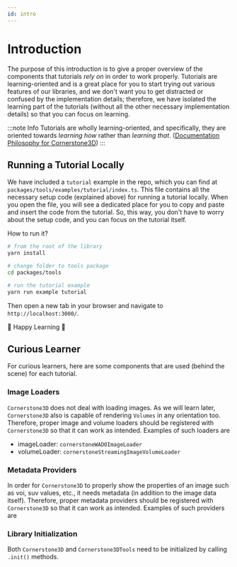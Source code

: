 ```yaml
---
id: intro
---
```


# Introduction

The purpose of this introduction is to give a proper overview of the components that tutorials _rely on_ in order to work properly.
Tutorials are learning-oriented and is a great place for you to start trying out various features of our libraries, and we don't want you to
get distracted or confused by the implementation details; therefore, we have isolated the learning part of the tutorials (without all the other necessary implementation details) so that you can focus on learning.

:::note Info
Tutorials are wholly learning-oriented, and specifically, they are oriented towards _learning how_ rather than _learning that_. ([Documentation Philosophy for Cornerstone3D](https://documentation.divio.com/))
:::

## Running a Tutorial Locally

We have included a `tutorial` example in the repo, which you can find at `packages/tools/examples/tutorial/index.ts`. This file contains all the necessary setup code (explained above) for running a tutorial locally. When you open the file, you will see a dedicated place for you to copy and paste and insert the code from the tutorial. So, this way, you don't have to worry about the setup code, and you can focus on the tutorial itself.

How to run it?

```bash
# from the root of the library
yarn install

# change folder to tools package
cd packages/tools

# run the tutorial example
yarn run example tutorial
```

Then open a new tab in your browser and navigate to `http://localhost:3000/`.

🎉 Happy Learning 🎉

## Curious Learner

For curious learners, here are some components that are used (behind the scene) for each tutorial.

### Image Loaders

`Cornerstone3D` does not deal with loading images. As we will learn later, `Cornerstone3D` also is capable of rendering `Volumes` in any orientation too.
Therefore, proper image and volume loaders should be registered with `Cornerstone3D` so that it can work as intended. Examples of such loaders are

- imageLoader: `cornerstoneWADOImageLoader`
- volumeLoader: `cornerstoneStreamingImageVolumeLoader`

### Metadata Providers

In order for `Cornerstone3D` to properly show the properties of an image such
as voi, suv values, etc., it needs metadata (in addition to the image data itself).
Therefore, proper metadata providers should be registered with `Cornerstone3D` so that it can work as intended. Examples of such providers are

### Library Initialization

Both `Cornerstone3D` and `Cornerstone3DTools` need to be initialized by calling `.init()` methods.

